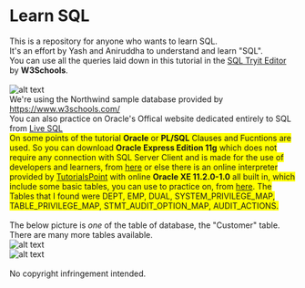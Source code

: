 # Learn SQL
This is a repository for anyone who wants to learn SQL.<br/>
It's an effort by Yash and Aniruddha to understand and learn "SQL".<br/>
You can use all the queries laid down in this tutorial in the <a href="https://www.w3schools.com/sql/trysql.asp?filename=trysql_select_all">SQL Tryit Editor</a> by <b>W3Schools</b>.<br/><br/>
![alt text](https://my.sentryone.com/Images/logos/products/sql.svg)<br/>
We're using the Northwind sample database provided by https://www.w3schools.com/<br/>
You can also practice on Oracle's Offical website dedicated entirely to SQL from
<a href="http://www.oracle.com/technetwork/database/application-development/livesql/livesql-2715848.html">Live SQL</a><br/>
<span style="background-color: #FFFF00">On some points of the tutorial <b>Oracle</b> or <b>PL/SQL</b> Clauses and Fucntions are used. So you can download <b>Oracle Express Edition 11g</b> which does not require any connection with SQL Server Client and is made for the use of developers and learners, from <a href="http://www.oracle.com/technetwork/database/database-technologies/express-edition/downloads/index.html">here</a> or else there is an online interpreter provided by <a href="https://www.tutorialspoint.com/html5/">TutorialsPoint</a> with online <b>Oracle XE 11.2.0-1.0</b> all built in, which include some basic tables, you can use to practice on, from <a href="https://www.tutorialspoint.com/oracle_terminal_online.php">here</a>. The Tables that I found were DEPT, EMP, DUAL, SYSTEM_PRIVILEGE_MAP, TABLE_PRIVILEGE_MAP, STMT_AUDIT_OPTION_MAP, AUDIT_ACTIONS.</span><br/><br/>
The below picture is <i>one</i> of the table of database, the "Customer" table. There are many more tables available.<br/>
![alt text](https://github.com/aniruddha0pandey/Learn_SQL/blob/master/img/1.png)<br/>
![alt text](https://github.com/aniruddha0pandey/Learn_SQL/blob/master/img/2.png)<br/><br/>
No copyright infringement intended.
